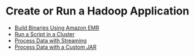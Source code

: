 # Create or Run a Hadoop Application<a name="emr-hadoop-application"></a>


+ [Build Binaries Using Amazon EMR](emr-build-binaries.md)
+ [Run a Script in a Cluster](emr-hadoop-script.md)
+ [Process Data with Streaming](UseCase_Streaming.md)
+ [Process Data with a Custom JAR](UseCase_CustomJar.md)